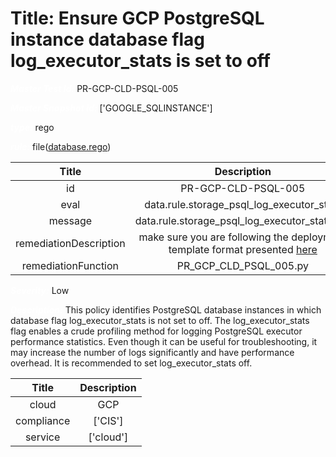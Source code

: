 



# Title: Ensure GCP PostgreSQL instance database flag log_executor_stats is set to off


***<font color="white">Master Test Id:</font>*** PR-GCP-CLD-PSQL-005

***<font color="white">Master Snapshot Id:</font>*** ['GOOGLE_SQLINSTANCE']

***<font color="white">type:</font>*** rego

***<font color="white">rule:</font>*** file([database.rego])  
  
  
  
  

|Title|Description|
| :---: | :---: |
|id|PR-GCP-CLD-PSQL-005|
|eval|data.rule.storage_psql_log_executor_stats|
|message|data.rule.storage_psql_log_executor_stats_err|
|remediationDescription|make sure you are following the deployment template format presented <a href='https://cloud.google.com/sql/docs/mysql/admin-api/rest/v1beta4/instances' target='_blank'>here</a>|
|remediationFunction|PR_GCP_CLD_PSQL_005.py|


***<font color="white">Severity:</font>*** Low

***<font color="white">Description:</font>*** This policy identifies PostgreSQL database instances in which database flag log_executor_stats is not set to off. The log_executor_stats flag enables a crude profiling method for logging PostgreSQL executor performance statistics. Even though it can be useful for troubleshooting, it may increase the number of logs significantly and have performance overhead. It is recommended to set log_executor_stats off.  
  
  

|Title|Description|
| :---: | :---: |
|cloud|GCP|
|compliance|['CIS']|
|service|['cloud']|



[database.rego]: https://github.com/prancer-io/prancer-compliance-test/tree/master/google/cloud/database.rego
